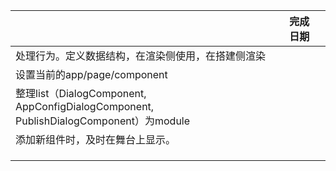 ||完成日期||
|-|-|-|
|处理行为。定义数据结构，在渲染侧使用，在搭建侧渲染|||
|设置当前的app/page/component|||
|整理list（DialogComponent, AppConfigDialogComponent, PublishDialogComponent）为module|||
|添加新组件时，及时在舞台上显示。|||
||||
||||
||||
